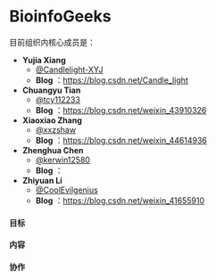 # BioinfoGeeks



目前组织内核心成员是：
+ **Yujia Xiang**
  + [@Candlelight-XYJ](https://github.com/Candlelight-XYJ)  
  + **Blog** ：https://blog.csdn.net/Candle_light
+ **Chuangyu Tian**
  + [@tcy112233](https://github.com/tcy112233)  
  + **Blog** ：https://blog.csdn.net/weixin_43910326
+ **Xiaoxiao Zhang**
  + [@xxzshaw](https://github.com/xxzshaw)  
  + **Blog** ：https://blog.csdn.net/weixin_44614936
+ **Zhenghua Chen**
  + [@kerwin12580](https://github.com/kerwin12580)  
  + **Blog** ：
+ **Zhiyuan Li**
  + [@CoolEvilgenius](https://github.com/CoolEvilgenius)  
  + **Blog** ：https://blog.csdn.net/weixin_41655910

#### 目标


#### 内容

#### 协作
